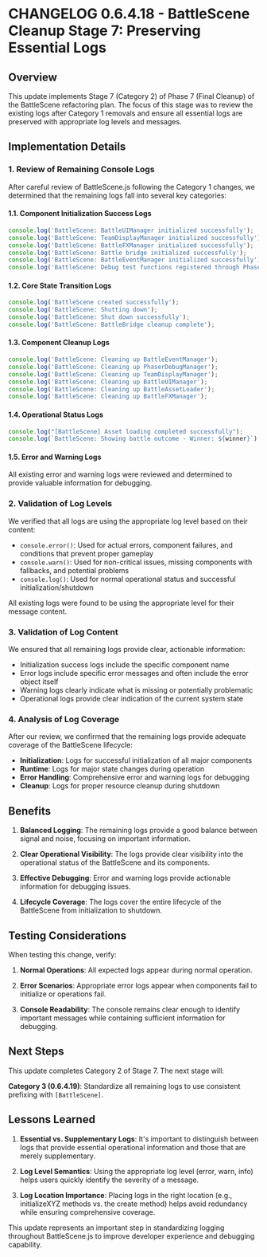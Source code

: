 # CHANGELOG 0.6.4.18 - BattleScene Cleanup Stage 7: Preserving Essential Logs

## Overview

This update implements Stage 7 (Category 2) of Phase 7 (Final Cleanup) of the BattleScene refactoring plan. The focus of this stage was to review the existing logs after Category 1 removals and ensure all essential logs are preserved with appropriate log levels and messages.

## Implementation Details

### 1. Review of Remaining Console Logs

After careful review of BattleScene.js following the Category 1 changes, we determined that the remaining logs fall into several key categories:

#### 1.1. Component Initialization Success Logs
```javascript
console.log('BattleScene: BattleUIManager initialized successfully');
console.log('BattleScene: TeamDisplayManager initialized successfully');
console.log('BattleScene: BattleFXManager initialized successfully');
console.log('BattleScene: Battle bridge initialized successfully');
console.log('BattleScene: BattleEventManager initialized successfully');
console.log('BattleScene: Debug test functions registered through PhaserDebugManager');
```

#### 1.2. Core State Transition Logs
```javascript
console.log('BattleScene created successfully');
console.log('BattleScene: Shutting down');
console.log('BattleScene: Shut down successfully');
console.log('BattleScene: BattleBridge cleanup complete');
```

#### 1.3. Component Cleanup Logs
```javascript
console.log('BattleScene: Cleaning up BattleEventManager');
console.log('BattleScene: Cleaning up PhaserDebugManager');
console.log('BattleScene: Cleaning up TeamDisplayManager');
console.log('BattleScene: Cleaning up BattleUIManager');
console.log('BattleScene: Cleaning up BattleAssetLoader');
console.log('BattleScene: Cleaning up BattleFXManager');
```

#### 1.4. Operational Status Logs
```javascript
console.log("[BattleScene] Asset loading completed successfully");
console.log(`BattleScene: Showing battle outcome - Winner: ${winner}`);
```

#### 1.5. Error and Warning Logs
All existing error and warning logs were reviewed and determined to provide valuable information for debugging.

### 2. Validation of Log Levels

We verified that all logs are using the appropriate log level based on their content:

- `console.error()`: Used for actual errors, component failures, and conditions that prevent proper gameplay
- `console.warn()`: Used for non-critical issues, missing components with fallbacks, and potential problems
- `console.log()`: Used for normal operational status and successful initialization/shutdown

All existing logs were found to be using the appropriate level for their message content.

### 3. Validation of Log Content

We ensured that all remaining logs provide clear, actionable information:

- Initialization success logs include the specific component name
- Error logs include specific error messages and often include the error object itself
- Warning logs clearly indicate what is missing or potentially problematic
- Operational logs provide clear indication of the current system state

### 4. Analysis of Log Coverage

After our review, we confirmed that the remaining logs provide adequate coverage of the BattleScene lifecycle:

- **Initialization**: Logs for successful initialization of all major components
- **Runtime**: Logs for major state changes during operation
- **Error Handling**: Comprehensive error and warning logs for debugging
- **Cleanup**: Logs for proper resource cleanup during shutdown

## Benefits

1. **Balanced Logging**: The remaining logs provide a good balance between signal and noise, focusing on important information.

2. **Clear Operational Visibility**: The logs provide clear visibility into the operational status of the BattleScene and its components.

3. **Effective Debugging**: Error and warning logs provide actionable information for debugging issues.

4. **Lifecycle Coverage**: The logs cover the entire lifecycle of the BattleScene from initialization to shutdown.

## Testing Considerations

When testing this change, verify:

1. **Normal Operations**: All expected logs appear during normal operation.

2. **Error Scenarios**: Appropriate error logs appear when components fail to initialize or operations fail.

3. **Console Readability**: The console remains clear enough to identify important messages while containing sufficient information for debugging.

## Next Steps

This update completes Category 2 of Stage 7. The next stage will:

**Category 3 (0.6.4.19)**: Standardize all remaining logs to use consistent prefixing with `[BattleScene]`.

## Lessons Learned

1. **Essential vs. Supplementary Logs**: It's important to distinguish between logs that provide essential operational information and those that are merely supplementary.

2. **Log Level Semantics**: Using the appropriate log level (error, warn, info) helps users quickly identify the severity of a message.

3. **Log Location Importance**: Placing logs in the right location (e.g., initializeXYZ methods vs. the create method) helps avoid redundancy while ensuring comprehensive coverage.

This update represents an important step in standardizing logging throughout BattleScene.js to improve developer experience and debugging capability.